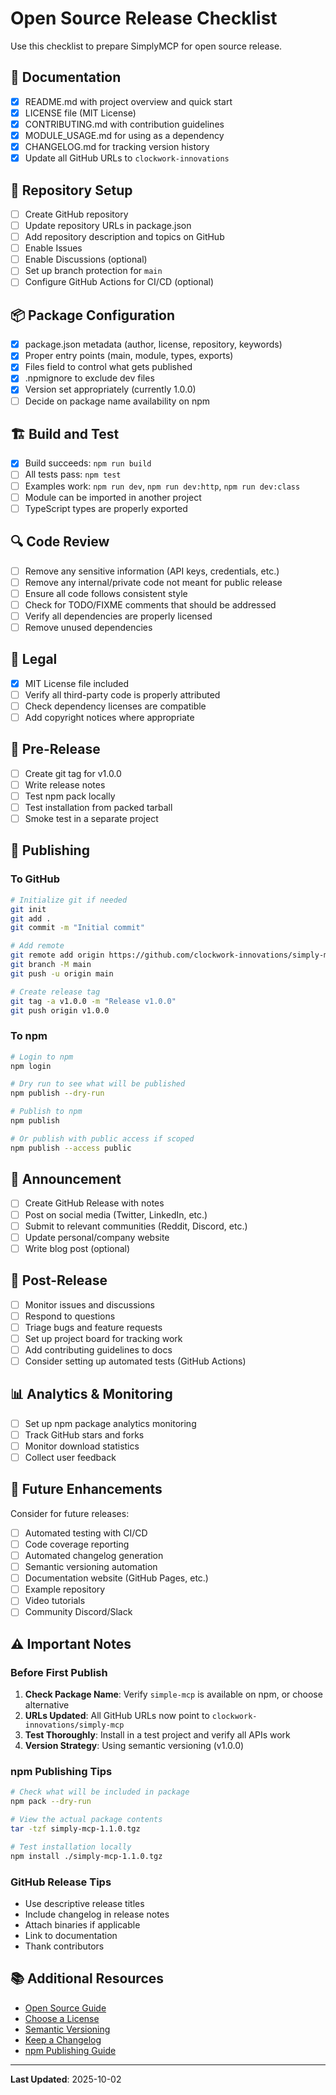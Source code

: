 # Open Source Release Checklist

Use this checklist to prepare SimplyMCP for open source release.

## 📄 Documentation

- [x] README.md with project overview and quick start
- [x] LICENSE file (MIT License)
- [x] CONTRIBUTING.md with contribution guidelines
- [x] MODULE_USAGE.md for using as a dependency
- [x] CHANGELOG.md for tracking version history
- [x] Update all GitHub URLs to `clockwork-innovations`

## 🔧 Repository Setup

- [ ] Create GitHub repository
- [ ] Update repository URLs in package.json
- [ ] Add repository description and topics on GitHub
- [ ] Enable Issues
- [ ] Enable Discussions (optional)
- [ ] Set up branch protection for `main`
- [ ] Configure GitHub Actions for CI/CD (optional)

## 📦 Package Configuration

- [x] package.json metadata (author, license, repository, keywords)
- [x] Proper entry points (main, module, types, exports)
- [x] Files field to control what gets published
- [x] .npmignore to exclude dev files
- [x] Version set appropriately (currently 1.0.0)
- [ ] Decide on package name availability on npm

## 🏗️ Build and Test

- [x] Build succeeds: `npm run build`
- [ ] All tests pass: `npm test`
- [ ] Examples work: `npm run dev`, `npm run dev:http`, `npm run dev:class`
- [ ] Module can be imported in another project
- [ ] TypeScript types are properly exported

## 🔍 Code Review

- [ ] Remove any sensitive information (API keys, credentials, etc.)
- [ ] Remove any internal/private code not meant for public release
- [ ] Ensure all code follows consistent style
- [ ] Check for TODO/FIXME comments that should be addressed
- [ ] Verify all dependencies are properly licensed
- [ ] Remove unused dependencies

## 📝 Legal

- [x] MIT License file included
- [ ] Verify all third-party code is properly attributed
- [ ] Check dependency licenses are compatible
- [ ] Add copyright notices where appropriate

## 🚀 Pre-Release

- [ ] Create git tag for v1.0.0
- [ ] Write release notes
- [ ] Test npm pack locally
- [ ] Test installation from packed tarball
- [ ] Smoke test in a separate project

## 📣 Publishing

### To GitHub

```bash
# Initialize git if needed
git init
git add .
git commit -m "Initial commit"

# Add remote
git remote add origin https://github.com/clockwork-innovations/simply-mcp.git
git branch -M main
git push -u origin main

# Create release tag
git tag -a v1.0.0 -m "Release v1.0.0"
git push origin v1.0.0
```

### To npm

```bash
# Login to npm
npm login

# Dry run to see what will be published
npm publish --dry-run

# Publish to npm
npm publish

# Or publish with public access if scoped
npm publish --access public
```

## 📢 Announcement

- [ ] Create GitHub Release with notes
- [ ] Post on social media (Twitter, LinkedIn, etc.)
- [ ] Submit to relevant communities (Reddit, Discord, etc.)
- [ ] Update personal/company website
- [ ] Write blog post (optional)

## 🔄 Post-Release

- [ ] Monitor issues and discussions
- [ ] Respond to questions
- [ ] Triage bugs and feature requests
- [ ] Set up project board for tracking work
- [ ] Add contributing guidelines to docs
- [ ] Consider setting up automated tests (GitHub Actions)

## 📊 Analytics & Monitoring

- [ ] Set up npm package analytics monitoring
- [ ] Track GitHub stars and forks
- [ ] Monitor download statistics
- [ ] Collect user feedback

## 🎯 Future Enhancements

Consider for future releases:

- [ ] Automated testing with CI/CD
- [ ] Code coverage reporting
- [ ] Automated changelog generation
- [ ] Semantic versioning automation
- [ ] Documentation website (GitHub Pages, etc.)
- [ ] Example repository
- [ ] Video tutorials
- [ ] Community Discord/Slack

## ⚠️ Important Notes

### Before First Publish

1. **Check Package Name**: Verify `simple-mcp` is available on npm, or choose alternative
2. **URLs Updated**: All GitHub URLs now point to `clockwork-innovations/simply-mcp`
3. **Test Thoroughly**: Install in a test project and verify all APIs work
4. **Version Strategy**: Using semantic versioning (v1.0.0)

### npm Publishing Tips

```bash
# Check what will be included in package
npm pack --dry-run

# View the actual package contents
tar -tzf simply-mcp-1.1.0.tgz

# Test installation locally
npm install ./simply-mcp-1.1.0.tgz
```

### GitHub Release Tips

- Use descriptive release titles
- Include changelog in release notes
- Attach binaries if applicable
- Link to documentation
- Thank contributors

## 📚 Additional Resources

- [Open Source Guide](https://opensource.guide/)
- [Choose a License](https://choosealicense.com/)
- [Semantic Versioning](https://semver.org/)
- [Keep a Changelog](https://keepachangelog.com/)
- [npm Publishing Guide](https://docs.npmjs.com/packages-and-modules/contributing-packages-to-the-registry)

---

**Last Updated**: 2025-10-02
